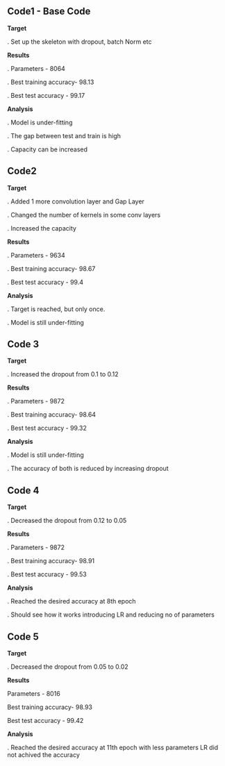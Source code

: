## Code1 - Base Code
**Target**

. Set up the skeleton with dropout, batch Norm etc

**Results** 

. Parameters - 8064 

. Best training accuracy- 98.13

. Best test accuracy - 99.17

**Analysis**

. Model is under-fitting

. The gap between test and train is high

. Capacity can be increased

## Code2
**Target**

. Added 1 more convolution layer and Gap Layer

. Changed the number of kernels in some conv layers

. Increased the capacity

**Results**

. Parameters - 9634

. Best training accuracy- 98.67

. Best test accuracy - 99.4


**Analysis**

. Target is reached, but only once.

. Model is still under-fitting


## Code 3

**Target**

. Increased the dropout from 0.1 to 0.12

**Results**

. Parameters - 9872

. Best training accuracy- 98.64

. Best test accuracy - 99.32

**Analysis**

. Model is still under-fitting

. The accuracy of both is reduced by increasing dropout

## Code 4

**Target**

. Decreased the dropout from 0.12 to 0.05

**Results**

. Parameters - 9872

. Best training accuracy- 98.91

. Best test accuracy - 99.53

**Analysis**

. Reached the desired accuracy at 8th epoch

. Should see how it works introducing LR and reducing no of parameters

## Code 5

**Target**

. Decreased the dropout from 0.05 to 0.02

**Results**

Parameters - 8016

Best training accuracy- 98.93

Best test accuracy - 99.42

**Analysis**

. Reached the desired accuracy at 11th epoch with less parameters
LR did not achived the accuracy
